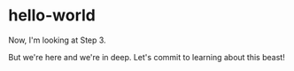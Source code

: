# hello-world

Now, I'm looking at Step 3.

But we're here and we're in deep.
Let's commit to learning about this beast!
